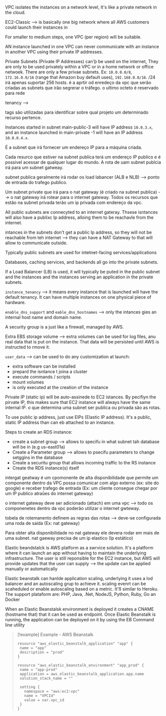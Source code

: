 VPC isolates the instances on a network level, It's like a private network in the cloud.

EC2-Classic --> is basically one big network where all AWS customers could launch their instances in

For smaller to medium steps, one VPC (per region) will be suitable. 

AN instance launched in one VPC can never communicate with an instance in another VPC using their private IP addresses. 

Private Subnets (Private IP Addresses) can'þ be used on the internet, They are only to be used privately within a VPC or in a home network or office netwoek. There are only a few privae subnets. Ex: `10.0.0.0/8`, `172.16.0.0/16` (range that Amazon buy default uses), `192.168.0.0/16`. 
/24 irá apenas suportar 256 hosts.
é a aprtir od enredeço da vpc que serão criadas as subnets que irão segrerar o tráfego.
o ultimo octeto é reservado para rede

tenancy --> 

tags são utilizadas para identificar sobre qual projeto um determinado recurso pertence.


Instances started in subnet main-public-3 will have IP address `10.0.3.x`, and an instance launched in main-private -1 will have an IP address `10.0.0.4.x`. 

É a subnet que irá fornecer um endereço IP para a máquina criada. 

Cada resurco que estiver na subnet publica terá um endereço IP publico e é possivel acessar de qualquer lugar do mundo. A rota de uam subnet publcia irá para um subnet gatweay.

subnet publica geralmente irá rodar os load labancer (ALB e NLB) --> ponto de entrada do trafego publico.

Um subnet private que irá para o nat gateway (é criado na subnet publica) --> o nat gateway irá rotear para o internet gateway. Todos os recursos que estão na subnet privada terão um ip privada com endereço da vpc.

All public subnets are connecyted to an internet gateray. Thsese isntances will also have a publixc Ip address, alloing them to be reachavle from the internet.

intances in the subnets don't get a public Ip address, so they will not be reachable from teh internet --> they can have a NAT Gateway to that will allow to communicate outside.

Typically public subnets are used for intetnet-facing services/applications

Databases, caching services, and backends all go into the private subnets.

If  a Load Balancer (LB) is used, it will typically be puted in the public subnet and the instances and the instances serving an application in the private subnets.

`instance_tenancy` --> it means every instance that is launched will have the default tenancy. It can have multiple instances on one physical piece of hardware. 

`enable_dns_support` and `eable_dns_hostnames` --> only the intances gies an internal host name and domain name. 

A security group is a just like a firewall, managed by AWS.

Extra EBS storage volume --> extra volumes can be used for log files, anu real data that is put on the instance. That data will be persisted until AWS is instructed to rmove it. 

`user_data` --> can be used to do any customization at launch:
- extra software can be installed
- prepard the isntance t joina a cluster
- execute commands / scripts
- mount volumes
- is only executed at the creation of the instance

Private IP (static ip) will be auto-assinede to EC2 istances.  By pecifiyn the pirvate IP, this makes sure that EC2 instance will always have the same internal IP.
o que determina uma subnet ser publica ou privada são as rotas.


To use public ip address, just use EIPs (Elastic IP address). It's a public, static IP address than can eb attached to an instance.

Steps to create an RDS instance:
- create a subnet group --> allows to specifu in what subnet tah database will be in (e.g us-east01a)
- Create a Parameter group --> allows to psecifu parameters to change setggins in the database
- Create a securitu group that allows incoming traffic to the RS instance
- Create the RDS instance(s) itself

intergat geatway é um cpomonente de alta disponibilidade que permite um componente dentro da VPC possa comunicar com algo externo (ex: site do google) e receber trafego de entrada (Ex: um cliente consegue chegar por um IP publico atraǘes do internet gateway)

o internet gateway deve ser adicionado (attach) em uma vpc --> todo os componenetes dentro da vpc poderão utilizar o internet gwteway.

tobela de rotemanento definem as regras das rotas --> deve-se configurada uma roda de saída (Ex: nat gateway)

Para obter alta disponibilidade no nat gateway ele devera rodar em mais de uma subnet.
nat gaeway precisa de um ip elastico (Ip estático)

Elastic beandstalck is AWS platform as a swrvice solution. It's a platform where it can launch an app without having to maintain the underlying infrastructure. 
The user is still reponsible for the EC2 instance, but AWS will provide updates that the user can supply --> the update can be applied manually or automatically

Elastic beanstalk can hanlde application scaling, underlying it uses a lod balancer and an autoscaling grup to achieve it.
scaling evenrt can be scaheduled or enable autoscaling based on a metric. It'ß similar to Heroku.
The support plataform are: PHP, Java, .Net, NodeJS, Python, Ruby, Go an Docker

When an Elastic Beanstalsk environment is deployed it creates a CNAME (hostname that) that it can be used as endpoint.
Once Elastic Beanstalk  is running, the application can be deployed on it by using the EB Command line utility

>[!example] Example - AWS Beanstalk
>```hcl 
>resource "aws_elastic_beanstalk_application" "app" {
>  name = "app"
>  description = "prod"
>}
> 
>resource "aws_elastic_beanstalk_environment" "app_prod" {
>  name = "app-prod"
>  application = aws_elastic_beanstalk_application.app.name
>  solution_stack_name = ""
>  
>  setting {
>    namespace = "aws:ec2:vpc"
>    name = "VPCId"
>    value = var.vpc_id
>  }
>}
>```

